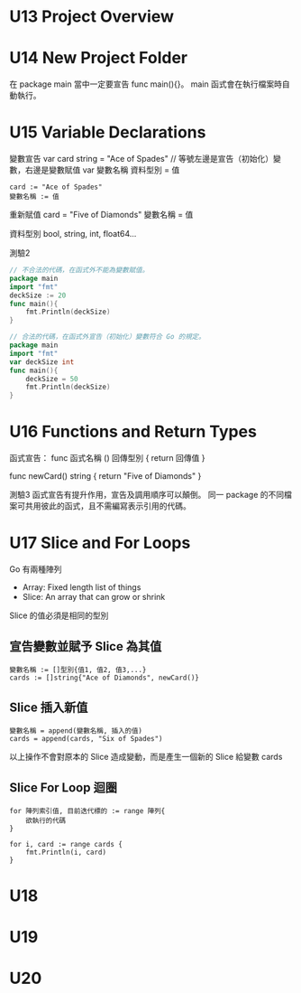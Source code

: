 # U13 Project Overview

# U14 New Project Folder

在 package main 當中一定要宣告 func main(){}。
main 函式會在執行檔案時自動執行。

# U15 Variable Declarations
變數宣告
	var card string = "Ace of Spades" // 等號左邊是宣告（初始化）變數，右邊是變數賦值
    var 變數名稱 資料型別 = 值

    card := "Ace of Spades"
    變數名稱 := 值

重新賦值
    card = "Five of Diamonds"
    變數名稱 = 值


資料型別
bool, string, int, float64...

測驗2
```Go
// 不合法的代碼，在函式外不能為變數賦值。
package main
import "fmt"
deckSize := 20
func main(){
    fmt.Println(deckSize)
}
```

```Go
// 合法的代碼，在函式外宣告（初始化）變數符合 Go 的規定。
package main
import "fmt"
var deckSize int
func main(){
    deckSize = 50
    fmt.Println(deckSize)
}
```

# U16 Functions and Return Types
函式宣告：
func 函式名稱 () 回傳型別 {
    return 回傳值
}

func newCard() string {
	return "Five of Diamonds"
}

測驗3
函式宣告有提升作用，宣告及調用順序可以顛倒。
同一 package 的不同檔案可共用彼此的函式，且不需編寫表示引用的代碼。

# U17 Slice and For Loops
Go 有兩種陣列
- Array: Fixed length list of things
- Slice: An array that can grow or shrink

Slice 的值必須是相同的型別

## 宣告變數並賦予 Slice 為其值

    變數名稱 := []型別{值1, 值2, 值3,...}
	cards := []string{"Ace of Diamonds", newCard()}

## Slice 插入新值

    變數名稱 = append(變數名稱, 插入的值)
	cards = append(cards, "Six of Spades")

以上操作不會對原本的 Slice 造成變動，而是產生一個新的 Slice 給變數 cards

## Slice For Loop 迴圈

    for 陣列索引值, 目前迭代標的 := range 陣列{
        欲執行的代碼
    }

	for i, card := range cards {
		fmt.Println(i, card)
	}

# U18

# U19

# U20
